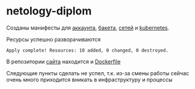 # netology-diplom

Созданы манифесты для [аккаунта](https://github.com/gambrilus/netology-diplom/blob/main/tf/acc.tf), [бакета](https://github.com/gambrilus/netology-diplom/blob/main/tf/s3b.tf), [сетей](https://github.com/gambrilus/netology-diplom/blob/main/tf/vpc.tf) и [kubernetes](https://github.com/gambrilus/netology-diplom/blob/main/tf/kuber.tf).

Ресурсы успешно разворачиваются

```
Apply complete! Resources: 10 added, 0 changed, 0 destroyed.
```

В репозитории [сайта](https://github.com/gambrilus/static-website-example) находится и [Dockerfile](https://github.com/gambrilus/static-website-example/blob/master/Dockerfile)

Следующие пункты сделать не успел, т.к. из-за смены работы сейчас очень много приходится вникать в инфраструктуру и процессы